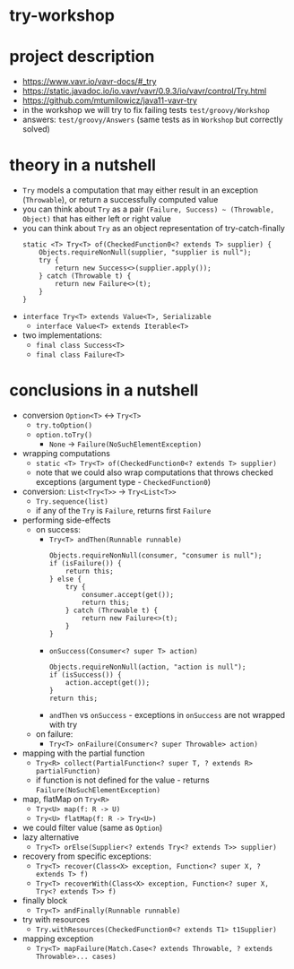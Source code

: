 # try-workshop

# project description
* https://www.vavr.io/vavr-docs/#_try
* https://static.javadoc.io/io.vavr/vavr/0.9.3/io/vavr/control/Try.html
* https://github.com/mtumilowicz/java11-vavr-try
* in the workshop we will try to fix failing tests `test/groovy/Workshop`
* answers: `test/groovy/Answers` (same tests as in `Workshop` but correctly solved)

# theory in a nutshell
* `Try` models a computation that may either result in an exception (`Throwable`), or return a successfully 
computed value
* you can think about `Try` as a pair `(Failure, Success) ~ (Throwable, Object)` that has either left or right value
* you can think about `Try` as an object representation of try-catch-finally
    ```
    static <T> Try<T> of(CheckedFunction0<? extends T> supplier) {
        Objects.requireNonNull(supplier, "supplier is null");
        try {
            return new Success<>(supplier.apply());
        } catch (Throwable t) {
            return new Failure<>(t);
        }
    }
    ```
* `interface Try<T> extends Value<T>, Serializable`
    * `interface Value<T> extends Iterable<T>`
* two implementations:
    * `final class Success<T>`
    * `final class Failure<T>`

# conclusions in a nutshell
* conversion `Option<T>` <-> `Try<T>`
    * `try.toOption()`
    * `option.toTry()`
        * `None` -> `Failure(NoSuchElementException)`
* wrapping computations
    * `static <T> Try<T> of(CheckedFunction0<? extends T> supplier)`
    * note that we could also wrap computations that throws checked exceptions (argument type - `CheckedFunction0`)
* conversion: `List<Try<T>>` -> `Try<List<T>>`
    * `Try.sequence(list)`
    * if any of the `Try` is `Failure`, returns first `Failure`
* performing side-effects
    * on success: 
        * `Try<T> andThen(Runnable runnable)`
            ```
            Objects.requireNonNull(consumer, "consumer is null");
            if (isFailure()) {
                return this;
            } else {
                try {
                    consumer.accept(get());
                    return this;
                } catch (Throwable t) {
                    return new Failure<>(t);
                }
            }
            ```
        * `onSuccess(Consumer<? super T> action)`
            ```
            Objects.requireNonNull(action, "action is null");
            if (isSuccess()) {
                action.accept(get());
            }
            return this;
            ```
        * `andThen` vs `onSuccess` - exceptions in `onSuccess` are not wrapped with try
    * on failure: 
        * `Try<T> onFailure(Consumer<? super Throwable> action)`
* mapping with the partial function
    * `Try<R> collect(PartialFunction<? super T, ? extends R> partialFunction)`
    * if function is not defined for the value - returns `Failure(NoSuchElementException)`
* map, flatMap on `Try<R>`
    * `Try<U> map(f: R -> U)`
    * `Try<U> flatMap(f: R -> Try<U>)`
* we could filter value (same as `Option`)
* lazy alternative
    * `Try<T> orElse(Supplier<? extends Try<? extends T>> supplier)`
* recovery from specific exceptions:
    * `Try<T> recover(Class<X> exception, Function<? super X, ? extends T> f)`
    * `Try<T> recoverWith(Class<X> exception, Function<? super X, Try<? extends T>> f)`
* finally block
    * `Try<T> andFinally(Runnable runnable)`
* try with resources
    * `Try.withResources(CheckedFunction0<? extends T1> t1Supplier)`
* mapping exception
    * `Try<T> mapFailure(Match.Case<? extends Throwable, ? extends Throwable>... cases)`
